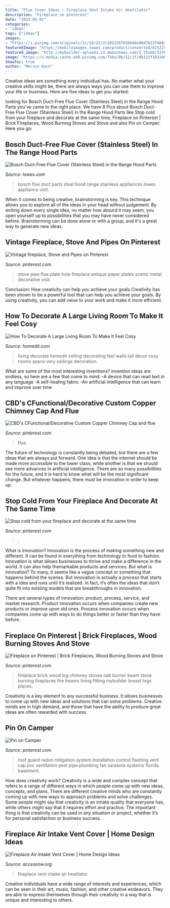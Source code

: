 ```yaml
---
title: "Flue Cover Ideas ~ Fireplace Vent Intake Air Heatilator"
description: "Fireplace on pinterest"
date: "2023-02-01"
categories:
- "ideas"
tags: ["ideas"]
images:
- "https://i.pinimg.com/originals/2c/18/23/2c182326f026048a96d7023f08840dde.jpg"
featuredImage: "https://mobileimages.lowes.com/product/converted/825225/825225909736.jpg?size=pdhi"
featured_image: "http://mybuilder-uploads.s3.amazonaws.com/2_thumb/537685_3b445ef93e.jpg"
image: "https://s-media-cache-ak0.pinimg.com/736x/0b/12/1f/0b121f18234888c548907390d18e4c0f.jpg"
ShowToc: true
author: "Mervin Koch"
---
```



Creative ideas are something every individual has. No matter what your creative skills might be, there are always ways you can use them to improve your life or business. Here are five ideas to get you started: 

	

		
looking for Bosch Duct-Free Flue Cover (Stainless Steel) in the Range Hood Parts you've came to the right place. We have 8 Pics about Bosch Duct-Free Flue Cover (Stainless Steel) in the Range Hood Parts like Stop cold from your fireplace and decorate at the same time, Fireplace on Pinterest | Brick Fireplaces, Wood Burning Stoves and Stove and also Pin on Camper. Here you go:
		
    
## Bosch Duct-Free Flue Cover (Stainless Steel) In The Range Hood Parts

<img loading=lazy src="https://mobileimages.lowes.com/product/converted/825225/825225909736.jpg?size=pdhi" onerror="this.onerror=null;this.src='https://tse3.mm.bing.net/th?id=OIP.K0LiHfFh6prn-D8VsqSJ8QHaHa&amp;pid=15.1';" alt="Bosch Duct-Free Flue Cover (Stainless Steel) in the Range Hood Parts">

_Source: lowes.com_

>bosch flue duct parts steel hood range stainless appliances lowes appliance visit. 

	

When it comes to being creative, brainstorming is key. This technique allows you to explore all of the ideas in your head without judgement. By writing down every single idea, no matter how absurd it may seem, you open yourself up to possibilities that you may have never considered before. Brainstorming can be done alone or with a group, and it's a great way to generate new ideas.

    
## Vintage Fireplace, Stove And Pipes On Pinterest

<img loading=lazy src="https://s-media-cache-ak0.pinimg.com/736x/0b/12/1f/0b121f18234888c548907390d18e4c0f.jpg" onerror="this.onerror=null;this.src='https://tse1.mm.bing.net/th?id=OIP.gQlj2Vbm9TG7bR21kiqAgAHaFj&amp;pid=15.1';" alt="Vintage fireplace, Stove and Pipes on Pinterest">

_Source: pinterest.com_

>stove pipe flue plate hole fireplace antique paper plates scenic metal decorative visit. 

	

Conclusion: How creativity can help you achieve your goals
Creativity has been shown to be a powerful tool that can help you achieve your goals. By using creativity, you can add value to your work and make it more efficient.

    
## How To Decorate A Large Living Room To Make It Feel Cosy

<img loading=lazy src="http://cdn.homedit.com/wp-content/uploads/2013/03/high-ceiling-living.jpg" onerror="this.onerror=null;this.src='https://tse2.mm.bing.net/th?id=OIP.FgAYOnMhWmxs2BWryVjvoAHaJ4&amp;pid=15.1';" alt="How To Decorate A Large Living Room To Make It Feel Cosy">

_Source: homedit.com_

>living decorate homedit ceiling decorating feel walls tall decor cosy rooms space very ceilings decoration. 

	

What are some of the most interesting inventions?
invention ideas are endless, so here are a few that come to mind: 
-A device that can read text in any language 
-A self-healing fabric 
-An artificial intelligence that can learn and improve over time

    
## CBD&#039;s CFunctional/Decorative Custom Copper Chimney Cap And Flue

<img loading=lazy src="https://i.pinimg.com/originals/c8/21/58/c82158b3848862b306c9cef19b0e05ac.jpg" onerror="this.onerror=null;this.src='https://tse2.mm.bing.net/th?id=OIP.o9hrxXYuMqBWmllwTF5NhQHaLG&amp;pid=15.1';" alt="CBD&#039;s CFunctional/Decorative Custom Copper Chimney Cap and flue">

_Source: pinterest.com_

>flue. 

	

The future of technology is constantly being debated, but there are a few ideas that are always put forward. One idea is that the internet should be made more accessible to the lower class, while another is that we should see more advances in artificial intelligence. There are so many possibilities for the future, and it is hard to know what will be the most significant change. But whatever happens, there must be innovation in order to keep up.

    
## Stop Cold From Your Fireplace And Decorate At The Same Time

<img loading=lazy src="https://i.pinimg.com/736x/a6/7e/b2/a67eb297601218fc3cdd92f580021f86.jpg" onerror="this.onerror=null;this.src='https://tse1.mm.bing.net/th?id=OIP.M9zruWeVuqWEdJd00kw_vgHaG1&amp;pid=15.1';" alt="Stop cold from your fireplace and decorate at the same time">

_Source: pinterest.com_

>. 

	

What is innovation?
Innovation is the process of making something new and different. It can be found in everything from technology to food to fashion. Innovation is what allows businesses to thrive and make a difference in the world. It can also help themarkable products and services.
But what is innovation? To many, it seems like a vague concept or something that happens behind the scenes. But innovation is actually a process that starts with a idea and runs until it’s realized. In fact, it’s often the ideas that don’t quite fit into existing models that are breakthroughs in innovation.

There are several types of innovation: product, process, service, and market research. Product innovation occurs when companies create new products or improve upon old ones. Process innovation occurs when companies come up with ways to do things better or faster than they have before.

    
## Fireplace On Pinterest | Brick Fireplaces, Wood Burning Stoves And Stove

<img loading=lazy src="http://mybuilder-uploads.s3.amazonaws.com/2_thumb/537685_3b445ef93e.jpg" onerror="this.onerror=null;this.src='https://tse4.mm.bing.net/th?id=OIP.OsnyE3bYEX6yGSiuudW_VwHaFj&amp;pid=15.1';" alt="Fireplace on Pinterest | Brick Fireplaces, Wood Burning Stoves and Stove">

_Source: pinterest.com_

>fireplace brick wood log chimney stoves oak burner beam stove burning fireplaces fire beams lining fitting mybuilder breast logs places. 

	

Creativity is a key element to any successful business. It allows businesses to come up with new ideas and solutions that can solve problems. Creative minds are in high demand, and those that have the ability to produce great ideas are often rewarded with success.

    
## Pin On Camper

<img loading=lazy src="https://i.pinimg.com/originals/2c/18/23/2c182326f026048a96d7023f08840dde.jpg" onerror="this.onerror=null;this.src='https://tse3.mm.bing.net/th?id=OIP.WV6PcJBoX0R_MqQHAiwFbwHaJ4&amp;pid=15.1';" alt="Pin on Camper">

_Source: pinterest.com_

>roof guard radon mitigation system installation control flashing vent cap pvc ventilation pest pipe plumbing fan sarasota systems florida basement. 

	

How does creativity work?
Creativity is a wide and complex concept that refers to a range of different ways in which people come up with new ideas, concepts, and plans. There are different creative minds who are constantly coming up with new ways to approach problems and solve challenges. Some people might say that creativity is an innate quality that everyone has, while others might say that it requires effort and practice. The important thing is that creativity can be used in any situation or project, whether it’s for personal satisfaction or business success.

    
## Fireplace Air Intake Vent Cover | Home Design Ideas

<img loading=lazy src="https://i2.wp.com/accessnw.org/wp-content/uploads/2015/07/diy-fireplace-cover-up-640x879.jpg" onerror="this.onerror=null;this.src='https://tse1.mm.bing.net/th?id=OIP.IZVMbncSn85MwBrfsMNW0wHaKL&amp;pid=15.1';" alt="Fireplace Air Intake Vent Cover | Home Design Ideas">

_Source: accessnw.org_

>fireplace vent intake air heatilator. 

	

Creative individuals have a wide range of interests and experiences, which can be seen in their art, music, fashion, and other creative endeavors. They are able to express themselves through their creativity in a way that is unique and interesting to others.


